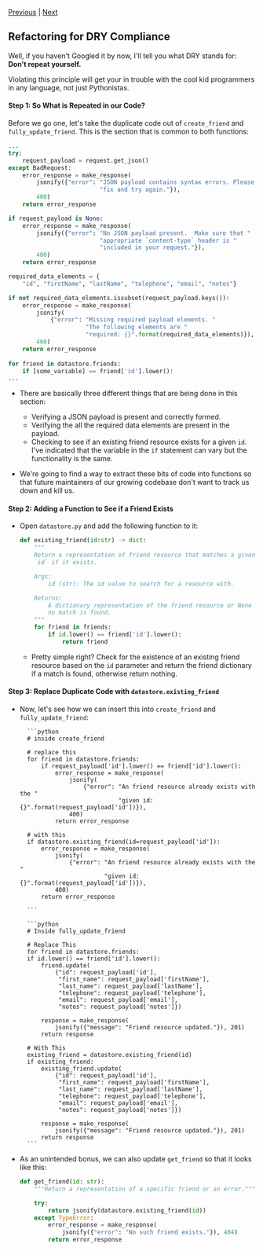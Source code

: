 [Previous](exercise-6.md) |  [Next](exercise-8.md)
## Refactoring for DRY Compliance
Well, if you haven't Googled it by now, I'll tell you what DRY stands for:
**Don't repeat yourself.**  

Violating this principle will get your in trouble with the cool kid 
programmers in any language, not just Pythonistas.

#### Step 1: So What is Repeated in our Code?

Before we go one, let's take the duplicate code out of `create_friend` and
`fully_update_friend`.  This is the section that is common to both functions:
```python
...
try:
    request_payload = request.get_json()
except BadRequest:
    error_response = make_response(
        jsonify({"error": "JSON payload contains syntax errors. Please "
                          "fix and try again."}),
        400)
    return error_response

if request_payload is None:
    error_response = make_response(
        jsonify({"error": "No JSON payload present.  Make sure that "
                          "appropriate `content-type` header is "
                          "included in your request."}),
        400)
    return error_response

required_data_elements = {
    "id", "firstName", "lastName", "telephone", "email", "notes"}

if not required_data_elements.issubset(request_payload.keys()):
    error_response = make_response(
        jsonify(
            {"error": "Missing required payload elements. "
                      "The following elements are "
                      "required: {}".format(required_data_elements)}),
        400)
    return error_response
    
for friend in datastore.friends:
    if [some_variable] == friend['id'].lower():
...
```
    
* There are basically three different things that are being done in this 
  section:
    * Verifying a JSON payload is present and correctly formed.
    * Verifying the all the required data elements are present in the payload.
    * Checking to see if an existing friend resource exists for a given `id`.
    I've indicated that the variable in the `if` statement can vary but the 
    functionality is the same.
    
* We're going to find a way to extract these bits of code into functions so 
that future maintainers of our growing codebase don't want to track us down 
and kill us.

#### Step 2: Adding a Function to See if a Friend Exists
* Open `datastore.py` and add the following function to it:
    ```python
    def existing_friend(id:str) -> dict:
        """
        Return a representation of friend resource that matches a given
        `id` if it exists.
    
        Args:
            id (str): The id value to search for a resource with.
    
        Returns:
            A dictionary representation of the friend resource or None if
            no match is found.
        """
        for friend in friends:
            if id.lower() == friend['id'].lower():
                return friend
    ```
    
    * Pretty simple right?  Check for the existence of an existing friend
    resource based on the `id` parameter and return the friend dictionary 
    if a match is found, otherwise return nothing.
    
#### Step 3: Replace Duplicate Code with `datastore.existing_friend`
* Now, let's see how we can insert this into `create_friend` and 
    `fully_update_friend`:
    
        ```python
        # inside create_friend
        
        # replace this
        for friend in datastore.friends:
            if request_payload['id'].lower() == friend['id'].lower():
                error_response = make_response(
                    jsonify(
                        {"error": "An friend resource already exists with the "
                                  "given id: {}".format(request_payload['id'])}),
                    400)
                return error_response
        
        # with this
        if datastore.existing_friend(id=request_payload['id']):
            error_response = make_response(
                jsonify(
                    {"error": "An friend resource already exists with the "
                              "given id: {}".format(request_payload['id'])}),
                400)
            return error_response
        
        ```
        
        ```python
        # Inside fully_update_friend
        
        # Replace This
        for friend in datastore.friends:
        if id.lower() == friend['id'].lower():
            friend.update(
                {"id": request_payload['id'],
                 "first_name": request_payload['firstName'],
                 "last_name": request_payload['lastName'],
                 "telephone": request_payload['telephone'],
                 "email": request_payload['email'],
                 "notes": request_payload['notes']})

            response = make_response(
                jsonify({"message": "Friend resource updated."}), 201)
            return response
            
        # With This
        existing_friend = datastore.existing_friend(id)
        if existing_friend:
            existing_friend.update(
                {"id": request_payload['id'],
                 "first_name": request_payload['firstName'],
                 "last_name": request_payload['lastName'],
                 "telephone": request_payload['telephone'],
                 "email": request_payload['email'],
                 "notes": request_payload['notes']})
        
            response = make_response(
                jsonify({"message": "Friend resource updated."}), 201)
            return response
        ```
        
* As an unintended bonus, we can also update `get_friend` so that it looks like
this:
    ```python
    def get_friend(id: str):
        """Return a representation of a specific friend or an error."""
    
        try:
            return jsonify(datastore.existing_friend(id))
        except TypeError:
            error_response = make_response(
                jsonify({"error": "No such friend exists."}), 404)
            return error_response
    ```
        

